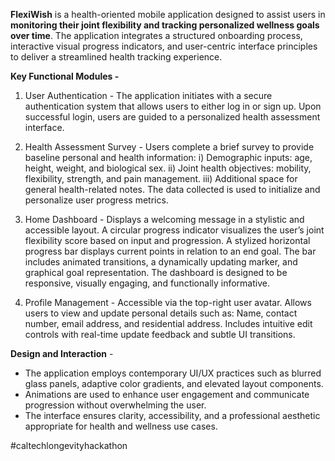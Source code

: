 **FlexiWish** is a health-oriented mobile application designed to assist users in **monitoring their joint flexibility and tracking personalized wellness goals over time**. The application integrates a structured onboarding process, interactive visual progress indicators, and user-centric interface principles to deliver a streamlined health tracking experience.

**Key Functional Modules -**
1. User Authentication - The application initiates with a secure authentication system that allows users to either log in or sign up. Upon successful login, users are guided to a personalized health assessment interface.

2. Health Assessment Survey - Users complete a brief survey to provide baseline personal and health information: i) Demographic inputs: age, height, weight, and biological sex. ii) Joint health objectives: mobility, flexibility, strength, and pain management. iii) Additional space for general health-related notes. The data collected is used to initialize and personalize user progress metrics.

3. Home Dashboard - Displays a welcoming message in a stylistic and accessible layout. A circular progress indicator visualizes the user’s joint flexibility score based on input and progression. A stylized horizontal progress bar displays current points in relation to an end goal. The bar includes animated transitions, a dynamically updating marker, and graphical goal representation. The dashboard is designed to be responsive, visually engaging, and functionally informative.

4. Profile Management - Accessible via the top-right user avatar. Allows users to view and update personal details such as: Name, contact number, email address, and residential address. Includes intuitive edit controls with real-time update feedback and subtle UI transitions.

**Design and Interaction** - 
  - The application employs contemporary UI/UX practices such as blurred glass panels, adaptive color gradients, and elevated layout components.
  - Animations are used to enhance user engagement and communicate progression without overwhelming the user.
  - The interface ensures clarity, accessibility, and a professional aesthetic appropriate for health and wellness use cases.

#caltechlongevityhackathon
